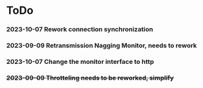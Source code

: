 
# ToDo 

### 2023-10-07  Rework connection synchronization
### 2023-09-09 Retransmission Nagging Monitor, needs to rework
### 2023-10-07 Change the monitor interface to http
### ~~2023-09-09 Throtteling needs to be reworked, simplify~~ 